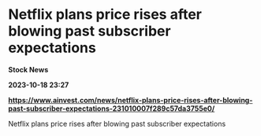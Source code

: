 # Netflix plans price rises after blowing past subscriber expectations
**Stock News**

**2023-10-18 23:27**

**https://www.ainvest.com/news/netflix-plans-price-rises-after-blowing-past-subscriber-expectations-231010007f289c57da3755e0/**

Netflix plans price rises after blowing past subscriber expectations